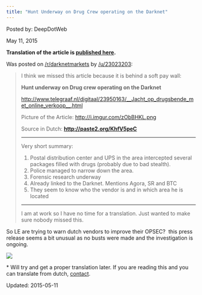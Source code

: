 ```yaml
---
title: "Hunt Underway on Drug Crew operating on the Darknet"
---
```


Posted by: DeepDotWeb 

<span>May 11, 2015</span>


<p><strong>Translation of the article is <a href="https://gir.pub/deepdotweb/2015/05/12/translation-hunt-underway-on-drug-crew-operating-on-the-darknet/">published here</a>.</strong></p>
<p>Was posted on <a href="http://www.reddit.com/r/DarkNetMarkets/comments/35kwq7/complaintwarning_another_reason_why_not_to_order/">/r/darknetmarkets</a> by <a href="http://www.reddit.com/user/23023203">/u/23023203</a>:</p>
<blockquote><p>I think we missed this article because it is behind a soft pay wall:</p>
<p><strong>Hunt underway on Drug crew operating on the Darknet</strong></p>
<p><a href="http://www.telegraaf.nl/digitaal/23950163/__Jacht_op_drugsbende_met_online_verkoop__.html">http://www.telegraaf.nl/digitaal/23950163/__Jacht_op_drugsbende_met_online_verkoop__.html</a></p>
<p>Picture of the Article: <a href="http://i.imgur.com/zObBHKL.png">
http://i.imgur.com/zObBHKL.png</a></p>
<p>Source in Dutch: <strong><a href="http://paste2.org/KhfV5peC">http://paste2.org/KhfV5peC</a></strong></p>
<hr/>
<p>Very short summary:</p>
<ol>
<li>Postal distribution center and UPS in the area intercepted several packages filled with drugs (probably due to bad stealth).</li>
<li>Police managed to narrow down the area.</li>
<li>Forensic research underway</li>
<li>Already linked to the Darknet. Mentions Agora, SR and BTC</li>
<li>They seem to know who the vendor is and in which area he is located</li>
</ol>
<hr/>
<p>I am at work so I have no time for a translation. Just wanted to make sure nobody missed this.</p></blockquote>
<p>So LE are trying to warn dutch vendors to improve their OPSEC?  this press release seems a bit unusual as no busts were made and the investigation is ongoing.</p>

<img src="https://gir.pub/deepdotweb/imgs/2015/05/zObBHKL1.png" rel="lightbox"> 
<p>* Will try and get a proper translation later. If you are reading this and you can translate from dutch, <a href="https://gir.pub/deepdotweb/contact-us/">contact</a>.</p>



Updated: 2015-05-11

